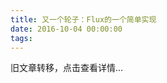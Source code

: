 ```yaml
---
title: 又一个轮子：Flux的一个简单实现
date: 2016-10-04 00:00:00
tags:
---
```


旧文章转移，点击查看详情...
<script src='/old/loader.js'></script>